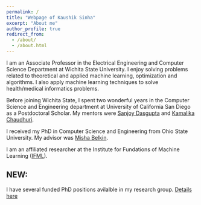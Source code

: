 ```yaml
---
permalink: /
title: "Webpage of Kaushik Sinha"
excerpt: "About me"
author_profile: true
redirect_from: 
  - /about/
  - /about.html
---
```



I am an Associate Professor in the Electrical Engineering and Computer Science Department at Wichita State University. I enjoy solving problems related to theoretical and applied machine learning, optimization and algorithms. I also apply machine learning techniques to solve health/medical informatics problems. 

Before joining Wichita State, I spent two wonderful years in the Computer Science and Engineering department at University of California San Diego as a Postdoctoral Scholar. My mentors were [Sanjoy Dasgupta](https://cseweb.ucsd.edu/~dasgupta/) and [Kamalika Chaudhuri](http://cseweb.ucsd.edu/~kamalika/).

I received my PhD in Computer Science and Engineering from Ohio State University. My advisor was [Misha Belkin](http://web.cse.ohio-state.edu/~belkin.8/).

I am an affiliated researcher at the Institute for Fundations of Machine Learning ([IFML](https://ml.utexas.edu/ifml)).


## NEW:
<!--1. I have an opening for an MS thesis/project student in my research group starting Fall 2021. Ideal candidate should have already taken Machine Learning/Deep Learning class. Funding for this position is available through Graduate Teaching Assistatship. Interested candidates should email me their resume/cv.-->
I have several funded PhD positions avilalble in my research group. [Details here](https://github.com/kaushik-sinha/kaushik-sinha.github.io/files/5541214/phd_position_ad.pdf)
